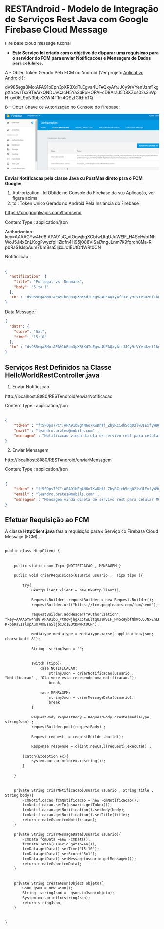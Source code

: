# RESTAndroid - Modelo de Integração de Serviços Rest Java com Google Firebase Cloud Message  

Fire base cloud message tutorial

- **Este Serviço foi criado com o objetivo de disparar uma requisicao para o servidor do FCM para enviar Notificacoes e Mensagem de Dados para celulares.**  




A - Obter Token Gerado Pelo FCM no Android (Ver projeto  [Aplicativo Android](https://github.com/leandrocprates/AndroidApp "App Android")   ): 

dv985ega8Mo:APA91bEpn3pXR3XdTuEgva4UFAQxyAfrJJCy9rVYenUznf1kgpXh4waTsx9TeArkQNDUvQacH5Ya3dRpHOPAHcD8AraJ5D8XZcs0Ss3iWpH-ox0KL9pN3bbiKXWf4T1m4QSzfGlbhbTQ


B - Obter Chave de Autorização no Console do Firebase: 

![Alt text](FCM_Chave.png?raw=true "Imagem Chave FCM")


**Enviar Notificacao pela classe Java ou PostMan direto para o FCM Google:**

1. Authorization :  Id Obtido no Console do Firebase da sua Aplicação, ver figura acima
2. to :  Token Unico Gerado no Android Pela Instancia do Firebase 


https://fcm.googleapis.com/fcm/send

Content Type : application/json

Authorization : key=AAAAGYw4hd8:APA91bG_vtOqwjhgXCbtwLltqUJuWSIF_H4ScHybfNhWoJ5JNxEnLKogPwyzfpHZidfn4H95jO88ViSaI7mgJLnm7K9fqrch8Ma-R-pbRaS1slspAum7UmBsa5ljbxJc1EUtDNWRt0CN

Notificacao : 

```json

{ 
  "notification": {
    "title": "Portugal vs. Denmark",
    "body": "5 to 1"
  },
  "to" : "dv985ega8Mo:APA91bEpn3pXR3XdTuEgva4UFAQxyAfrJJCy9rVYenUznf1kgpXh4waTsx9TeArkQNDUvQacH5Ya3dRpHOPAHcD8AraJ5D8XZcs0Ss3iWpH-ox0KL9pN3bbiKXWf4T1m4QSzfGlbhbTQ"
}
```

Data Message : 

```json
{ 
  "data": {
    "score": "5x1",
    "time": "15:10"
  },
  "to" : "dv985ega8Mo:APA91bEpn3pXR3XdTuEgva4UFAQxyAfrJJCy9rVYenUznf1kgpXh4waTsx9TeArkQNDUvQacH5Ya3dRpHOPAHcD8AraJ5D8XZcs0Ss3iWpH-ox0KL9pN3bbiKXWf4T1m4QSzfGlbhbTQ"
}

```

## Serviços Rest Definidos na Classe HelloWorldRestController.java 

1. Enviar Notificacao  

http://localhost:8080/RESTAndroid/enviarNotificacao


Content Type : application/json

```json

{ 
    "token" : "ft5FOps7PCY:APA91bEg4N6o7KwDh9f_ZhyRCieh5dq02lwJIExfyW9QzPXcX1M7irhXkpk8R6HaDFxtpGNOfhNTFuMbHKiR38KT9FjPIt403Uhn3uFEqg1KY7FwnBVWQCk6JF2rUahAjtCGp-oLo_m5" , 
    "email" : "leandro.prates@mobile.com" , 
    "mensagem" : "Notificacao vinda direta de servivo rest para celular MOTO G3 "
} 

```

2. Enviar Mensagem 

http://localhost:8080/RESTAndroid/enviarMensagem


Content Type : application/json

```json

{ 
    "token" : "ft5FOps7PCY:APA91bEg4N6o7KwDh9f_ZhyRCieh5dq02lwJIExfyW9QzPXcX1M7irhXkpk8R6HaDFxtpGNOfhNTFuMbHKiR38KT9FjPIt403Uhn3uFEqg1KY7FwnBVWQCk6JF2rUahAjtCGp-oLo_m5" , 
    "email" : "leandro.prates@mobile.com" , 
    "mensagem" : "Mensagem vinda direta de servivo rest para celular MOTO G3 "
} 

```

## Efetuar Requisição ao FCM 


A classe **HttpClient.java** fara a requisição para o Serviço do Firebase Cloud Message (FCM) . 



```

public class HttpClient {
    
    
    public static enum Tipo {NOTIFICACAO , MENSAGEM }
    
    public void criarRequisicao(Usuario usuario ,  Tipo tipo ){
        
        try{
            OkHttpClient client = new OkHttpClient();

            Request.Builder  requestBuilder = new Request.Builder();
            requestBuilder.url("https://fcm.googleapis.com/fcm/send"); 
            
            requestBuilder.addHeader("Authorization", "key=AAAAGYw4hd8:APA91bG_vtOqwjhgXCbtwLltqUJuWSIF_H4ScHybfNhWoJ5JNxEnLKogPwyzfpHZidfn4H95jO88ViSaI7mgJLnm7K9fqrch8Ma-R-pbRaS1slspAum7UmBsa5ljbxJc1EUtDNWRt0CN");
            
            MediaType mediaType = MediaType.parse("application/json; charset=utf-8");
            
            String  stringJson = "";
            
            
            switch (tipo){
                case NOTIFICACAO:
                    stringJson = criarNotificacao(usuario , "Notificacao" , "Ola voce esta recebendo uma notificacao.");
                    break;
                    
                case MENSAGEM:
                    stringJson = criarMessageData(usuario);
                    break;
            }
            
            RequestBody requestBody = RequestBody.create(mediaType, stringJson) ; 
            requestBuilder.post(requestBody) ; 
            
            Request request  = requestBuilder.build();
            
            Response response = client.newCall(request).execute() ; 
            
        }catch(Exception ex){
            System.out.println(ex.toString());
        }
        
    }
    
    
    private String criarNotificacao(Usuario usuario , String title , String body){
        FcmNotificacao fcmNotificacao = new FcmNotificacao();
        fcmNotificacao.setTo(usuario.getToken());
        fcmNotificacao.getNotification().setBody(body);
        fcmNotificacao.getNotification().setTitle(title);
        return createGson(fcmNotificacao);
    }

    private String criarMessageData(Usuario usuario){
        FcmData fcmData =new FcmData();
        fcmData.setTo(usuario.getToken());
        fcmData.getData().setTime("15:10");
        fcmData.getData().setScore("5x1");
        fcmData.getData().setMessage(usuario.getMensagem());
        return createGson(fcmData);
    }
    
    
    private String createGson(Object objeto){
        Gson gson = new Gson();
        String  stringJson =  gson.toJson(objeto);
        System.out.println(stringJson);
        return stringJson;
    }
    
    
}

```




